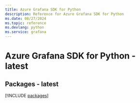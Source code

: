 ```yaml
---
title: Azure Grafana SDK for Python
description: Reference for Azure Grafana SDK for Python
ms.date: 08/27/2024
ms.topic: reference
ms.devlang: python
ms.service: grafana
---
```

# Azure Grafana SDK for Python - latest
## Packages - latest
[!INCLUDE [packages](grafana-index.md)]